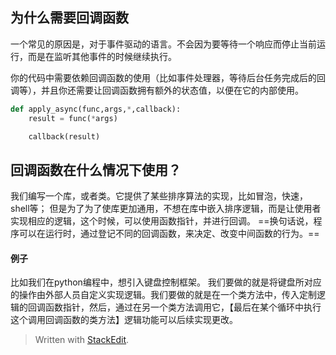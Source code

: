 ## 为什么需要回调函数
一个常见的原因是，对于事件驱动的语言。不会因为要等待一个响应而停止当前运行，而是在监听其他事件的时候继续执行。

你的代码中需要依赖回调函数的使用（比如事件处理器，等待后台任务完成后的回调等），并且你还需要让回调函数拥有额外的状态值，以便在它的内部使用。
```py
def apply_async(func,args,*,callback):
    result = func(*args)

    callback(result)

```

## 回调函数在什么情况下使用？
我们编写一个库，或者类。它提供了某些排序算法的实现，比如冒泡，快速，shell等；
但是为了为了使库更加通用，不想在库中嵌入排序逻辑，而是让使用者实现相应的逻辑，这个时候，可以使用函数指针，并进行回调。
==换句话说，程序可以在运行时，通过登记不同的回调函数，来决定、改变中间函数的行为。==
####  例子
比如我们在python编程中，想引入键盘控制框架。
我们要做的就是将键盘所对应的操作由外部人员自定义实现逻辑。我们要做的就是在一个类方法中，传入定制逻辑的回调函数指针，然后，通过在另一个类方法调用它，【最后在某个循环中执行这个调用回调函数的类方法】逻辑功能可以后续实现更改。


> Written with [StackEdit](https://stackedit.io/).
<!--stackedit_data:
eyJoaXN0b3J5IjpbLTE3OTgxMzAxMTksNTMwODMyMTQ1LDExMz
g5OTIxMTVdfQ==
-->
